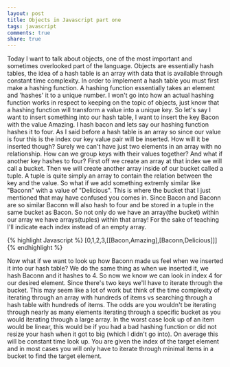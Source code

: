 ```yaml
---
layout: post
title: Objects in Javascript part one
tags: javascript
comments: true
share: true
---
```


Today I want to talk about objects, one of the most important and sometimes overlooked part of the language. Objects are essentially hash tables, the idea of a hash table is an array with data that is available through constant time complexity. In order to implement a hash table you must first make a hashing function. A hashing function essentially takes an element and 'hashes' it to a unique number. I won't go into how an actual hashing function works in respect to keeping on the topic of objects, just know that a hashing function will transform a value into a unique key. So let's say I want to insert something into our hash table, I want to insert the key Bacon with the value Amazing. I hash bacon and lets say our hashing function hashes it to four. As I said before a hash table is an array so since our value is four this is the index our key value pair will be inserted. How will it be inserted though? Surely we can't have just two elements in an array with no relationship. How can we group keys with their values together? And what if another key hashes to four? First off we create an array at that index we will call a bucket. Then we will create another array inside of our bucket called a tuple. A tuple is quite simply an array to contain the relation between the key and the value. So what if we add something extremly similar like "Baconn" with a value of "Delicious". This is where the bucket that I just mentioned that may have confused you comes in. Since Bacon and Baconn are so similar Baconn will also hash to four and be stored in a tuple in the same bucket as Bacon. So not only do we have an array(the bucket) within our array we have arrays(tuples) within that array! For the sake of teaching I'll indicate each index instead of an empty array.

{% highlight Javascript %}
[0,1,2,3,[[Bacon,Amazing],[Baconn,Delicious]]]
{% endhighlight %}

Now what if we want to look up how Baconn made us feel when we inserted it into our hash table?
We do the same thing as when we inserted it, we hash Baconn and it hashes to 4. So now we know we can look in index 4 for our desired element. Since there's two keys we'll have to iterate through the bucket. This may seem like a lot of work but think of the time complexity of iterating through an array with hundreds of items vs searching through a hash table with hundreds of items. The odds are you wouldn't be iterating through nearly as many elements iterating through a specific bucket as you would iterating through a large array. In the worst case look up of an item would be linear, this would be if you had a bad hashing function or did not resize your hash when it got to big (which I didn't go into). On average this will be constant time look up. You are given the index of the target element and in most cases you will only have to iterate through minimal items in a bucket to find the target element.
